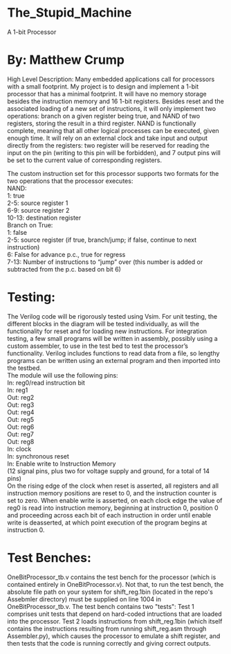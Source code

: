 # The_Stupid_Machine
A 1-bit Processor
# By: Matthew Crump

High Level Description:
	Many embedded applications call for processors with a small footprint. My project is to design and implement a 1-bit processor that has a minimal footprint. It will have no memory storage besides the instruction memory and 16 1-bit registers. Besides reset and the associated loading of a new set of instructions, it will only implement two operations: branch on a given register being true, and NAND of two registers, storing the result in a third register. NAND is functionally complete, meaning that all other logical processes can be executed, given enough time. It will rely on an external clock and take input and output directly from the registers: two register will be reserved for reading the input on the pin (writing to this pin will be forbidden), and 7 output pins will be set to the current value of corresponding registers.

The custom instruction set for this processor supports two formats for the two operations that the processor executes:  
NAND:  
1: 	true  
2-5: 	source register 1  
6-9:	source register 2  
10-13:	destination register  
Branch on True:  
1: 	false  
2-5:	source register (if true, branch/jump; if false, continue to next instruction)  
6:	False for advance p.c., true for regress  
7-13:	Number of instructions to “jump” over (this number is added or subtracted from the p.c. based on bit 6)  

# Testing:
The Verilog code will be rigorously tested using Vsim. For unit testing, the different blocks in the diagram will be tested individually, as will the functionality for reset and for loading new instructions. For integration testing, a few small programs will be written in assembly, possibly using a custom assembler, to use in the test bed to test the processor’s functionality. Verilog includes functions to read data from a file, so lengthy programs can be written using an external program and then imported into the testbed.  
The module will use the following pins:  
In: 	reg0/read instruction bit  
In:		reg1  
Out:	reg2  
Out:	reg3   
Out:	reg4   
Out:	reg5  
Out:	reg6  
Out:	reg7  
Out:	reg8  
In:	clock  
In:	synchronous reset  
In:	Enable write to Instruction Memory  
(12 signal pins, plus two for voltage supply and ground, for a total of 14 pins)  
On the rising edge of the clock when reset is asserted, all registers and all instruction memory positions are reset to 0, and the instruction counter is set to zero. When enable write is asserted, on each clock edge the value of reg0 is read into instruction memory, beginning at instruction 0, position 0 and proceeding across each bit of each instruction in order until enable write is deasserted, at which point execution of the program begins at instruction 0.

# Test Benches:
OneBitProcessor_tb.v contains the test bench for the processor (which is contained entirely in OneBitProcessor.v). Not that, to run the test bench, 
the absolute file path on your system for shift_reg.1bin (located in the repo's Assebmler directory) must be supplied on line 1004 in OneBitProcessor_tb.v. The test bench
contains two "tests": Test 1 comprises unit tests that depend on hard-coded intructions that are loaded into the processor. Test 2 loads instructions from shift_reg.1bin
(which itself contains the instructions resulting from running shift_reg.asm through Assembler.py), which causes the processor to emulate a shift register, and then tests 
that the code is running correctly and giving correct outputs.

